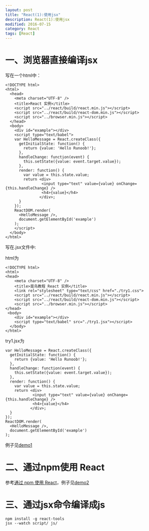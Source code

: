 ```yaml
---
layout: post
title: "React(1):使用jsx"
description: React(1):使用jsx
modified: 2016-07-15
category: React
tags: [React]
---
```


# 一、浏览器直接编译jsx

写在一个html中：

	<!DOCTYPE html>
	<html>
	  <head>
	    <meta charset="UTF-8" />
	    <title>React 实例</title>
	    <script src="../react/build/react.min.js"></script>
	    <script src="../react/build/react-dom.min.js"></script>
	    <script src="../browser.min.js"></script>
	  </head>
	  <body>
	    <div id="example"></div>
	    <script type="text/babel">
	    var HelloMessage = React.createClass({
	      getInitialState: function() {
	        return {value: 'Hello Runoob!'};
	      },
	      handleChange: function(event) {
	        this.setState({value: event.target.value});
	      },
	      render: function() {
	        var value = this.state.value;
	        return <div>
	                <input type="text" value={value} onChange={this.handleChange} /> 
	                <h4>{value}</h4>
	               </div>;
	      }
	    });
	    ReactDOM.render(
	      <HelloMessage />,
	      document.getElementById('example')
	    );
	    </script>
	  </body>
	</html>

写在.jsx文件中:

html为

	<!DOCTYPE html>
	<html>
	<head>
	    <meta charset="UTF-8" />
	    <title>菜鸟教程 React 实例</title>
	    <link rel="stylesheet" type="text/css" href="./try1.css">
	    <script src="../react/build/react.min.js"></script>
	    <script src="../react/build/react-dom.min.js"></script>
	    <script src="../browser.min.js"></script>
	</head>
	 <body>
	    <div id="example"></div>
	    <script type="text/babel" src="./try1.jsx"></script>
	  </body>
	</html>

try1.jsx为

	var HelloMessage = React.createClass({
	  getInitialState: function() {
	    return {value: 'Hello Runoob!'};
	  },
	  handleChange: function(event) {
	    this.setState({value: event.target.value});
	  },
	  render: function() {
	    var value = this.state.value;
	    return <div>
	            <input type="text" value={value} onChange={this.handleChange} /> 
	            <h4>{value}</h4>
	           </div>;
	  }
	});
	ReactDOM.render(
	  <HelloMessage />,
	  document.getElementById('example')
	);

例子见[demo1](https://github.com/zhhgit/react_coupons/tree/master/demo1-browser%20compile%20jsx)

# 二、通过npm使用 React

参考[通过 npm 使用 React](http://www.runoob.com/react/react-install.html)，例子见[demo2](https://github.com/zhhgit/react_coupons/tree/master/demo2-node%20compile%20jsx)

# 三、通过jsx命令编译成js

    npm install -g react-tools
    jsx --watch script/ js/
